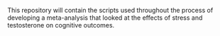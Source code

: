 This repository will contain the scripts used throughout the process of developing a meta-analysis that looked at the effects of stress and testosterone on cognitive outcomes. 
